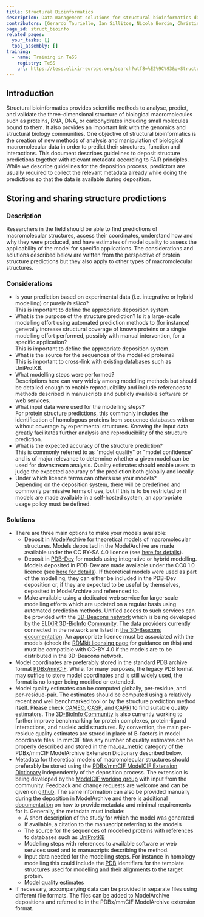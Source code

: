 ```yaml
---
title: Structural Bioinformatics
description: Data management solutions for structural bioinformatics data.
contributors: [Gerardo Tauriello, Ian Sillitoe, Nicola Bordin, Christine Orengo, Mihaly Varadi, Sameer Velankar, Jiří Černý]
page_id: struct_bioinfo
related_pages: 
  your_tasks: []
  tool_assembly: []
training:
  - name: Training in TeSS
    registry: TeSS
    url: https://tess.elixir-europe.org/search?utf8=%E2%9C%93&q=Structural+Bioinformatics#workflows
---
```


## Introduction

Structural bioinformatics provides scientific methods to analyse, predict, and validate the three-dimensional structure of biological macromolecules such as proteins, RNA, DNA, or carbohydrates including small molecules bound to them. It also provides an important link with the genomics and structural biology communities. One objective of structural bioinformatics is the creation of new methods of analysis and manipulation of biological macromolecular data in order to predict their structures, function and interactions. This document describes guidelines to deposit structure predictions together with relevant metadata according to FAIR principles. While we describe guidelines for the deposition process, predictors are usually required to collect the relevant metadata already while doing the predictions so that the data is available during deposition.

## Storing and sharing structure predictions
 
### Description

Researchers in the field should be able to find predictions of macromolecular structures, access their coordinates, understand how and why they were produced, and have estimates of model quality to assess the applicability of the model for specific applications. The considerations and solutions described below are written from the perspective of protein structure predictions but they also apply to other types of macromolecular structures.

### Considerations

* Is your prediction based on experimental data (i.e. integrative or hybrid modelling) or purely *in silico*? <br> This is important to define the appropriate deposition system.
* What is the purpose of the structure prediction? Is it a large-scale modelling effort using automated prediction methods to (for instance) generally increase structural coverage of known proteins or a single modelling effort performed, possibly with manual intervention, for a specific application?<br> This is important to define the appropriate deposition system.
* What is the source for the sequences of the modelled proteins?<br> This is important to cross-link with existing databases such as UniProtKB.
* What modelling steps were performed?<br> Descriptions here can vary widely among modelling methods but should be detailed enough to enable reproducibility and include references to methods described in manuscripts and publicly available software or web services.
* What input data were used for the modelling steps?<br> For protein structure predictions, this commonly includes the identification of homologous proteins from sequence databases with or without coverage by experimental structures. Knowing the input data greatly facilitates further analysis and reproducibility of the structure prediction.
* What is the expected accuracy of the structure prediction?<br> This is commonly referred to as "model quality" or "model confidence" and is of major relevance to determine whether a given model can be used for downstream analysis. Quality estimates should enable users to judge the expected accuracy of the prediction both globally and locally.
* Under which licence terms can others use your models?<br> Depending on the deposition system, there will be predefined and commonly permissive terms of use, but if this is to be restricted or if models are made available in a self-hosted system, an appropriate usage policy must be defined.

### Solutions

* There are three main options to make your models available:
  * Deposit in [ModelArchive](https://www.modelarchive.org) for theoretical models of macromolecular structures. Models deposited in the ModelArchive are made available under the CC BY-SA 4.0 licence (see [here for details](https://modelarchive.org/terms-of-use)).
  * Deposit in [PDB-Dev](https://pdb-dev.wwpdb.org) for models using integrative or hybrid modelling. Models deposited in PDB-Dev are made available under the CC0 1.0 licence (see [here for details](https://www.wwpdb.org/about/usage-policies)). If theoretical models were used as part of the modelling, they can either be included in the PDB-Dev deposition or, if they are expected to be useful by themselves, deposited in ModelArchive and referenced to.
  * Make available using a dedicated web service for large-scale modelling efforts which are updated on a regular basis using automated prediction methods. Unified access to such services can be provided with the [3D-Beacons network](https://3d-beacons.org) which is being developed by the [ELIXIR 3D-BioInfo Community](https://elixir-europe.org/communities/3d-bioinfo). The data providers currently connected in the network are listed in [the 3D-Beacons documentation](https://www.ebi.ac.uk/pdbe/pdbe-kb/3dbeacons/docs#partners). An appropriate licence must be associated with the models (check the [RDMkit licensing page](licensing) for guidance on this) and must be compatible with CC-BY 4.0 if the models are to be distributed in the 3D-Beacons network.
* Model coordinates are preferably stored in the standard PDB archive format [PDBx/mmCIF](https://mmcif.wwpdb.org/). While, for many purposes, the legacy PDB format may suffice to store model coordinates and is still widely used, the format is no longer being modified or extended.
* Model quality estimates can be computed globally, per-residue, and per-residue-pair. The estimates should be computed using a relatively recent and well benchmarked tool or by the structure prediction method itself. Please check [CAMEO](https://cameo3d.org), [CASP](https://predictioncenter.org), and [CAPRI](https://www.ebi.ac.uk/pdbe/complex-pred/capri/) to find suitable quality estimators. The [3D-BioInfo Community](https://elixir-europe.org/communities/3d-bioinfo) is also currently working to further improve benchmarking for protein complexes, protein-ligand interactions, and nucleic acid structures. By convention, the main per-residue quality estimates are stored in place of B-factors in model coordinate files. In mmCIF files any number of quality estimates can be properly described and stored in the ma_qa_metric category of the PDBx/mmCIF ModelArchive Extension Dictionary described below.
* Metadata for theoretical models of macromolecular structures should preferably be stored using the [PDBx/mmCIF ModelCIF Extension Dictionary](https://mmcif.wwpdb.org/dictionaries/mmcif_ma.dic/Index) independently of the deposition process. The extension is being developed by the [ModelCIF working group](https://wwpdb.org/task/modelcif) with input from the community. Feedback and change requests are welcome and can be given on [github](https://github.com/ihmwg/ModelCIF). The same information can also be provided manually during the deposition in ModelArchive and there is [additional documentation](https://modelarchive.org/help) on how to provide metadata and minimal requirements for it. Generally, the metadata must include:
  * A short description of the study for which the model was generated
  * If available, a citation to the manuscript referring to the models
  * The source for the sequences of modelled proteins with references to databases such as [UniProtKB](https://www.uniprot.org)
  * Modelling steps with references to available software or web services used and to manuscripts describing the method.
  * Input data needed for the modelling steps. For instance in homology modelling this could include the [PDB](https://www.wwpdb.org/) identifiers for the template structures used for modelling and their alignments to the target protein.
  * Model quality estimates
* If necessary, accompanying data can be provided in separate files using different file formats. The files can be added to ModelArchive depositions and referred to in the PDBx/mmCIF ModelArchive extension format.
